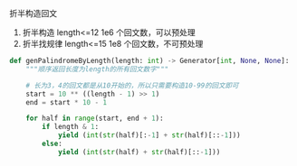 折半构造回文

1. 折半构造 length<=12 1e6 个回文数，可以预处理
2. 折半找规律 length<=15 1e8 个回文数，不可预处理

```Python
def genPalindromeByLength(length: int) -> Generator[int, None, None]:
    """顺序返回长度为length的所有回文数字"""

    # 长为3，4的回文都是从10开始的，所以只需要构造10-99的回文即可
    start = 10 ** ((length - 1) >> 1)
    end = start * 10 - 1

    for half in range(start, end + 1):
        if length & 1:
            yield (int(str(half)[:-1] + str(half)[::-1]))
        else:
            yield (int(str(half) + str(half)[::-1]))

```
